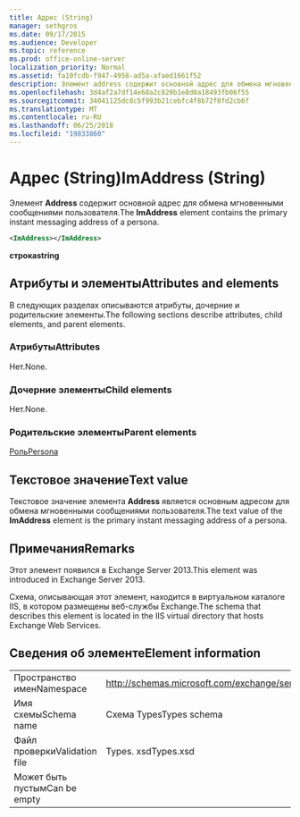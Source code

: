 ```yaml
---
title: Адрес (String)
manager: sethgros
ms.date: 09/17/2015
ms.audience: Developer
ms.topic: reference
ms.prod: office-online-server
localization_priority: Normal
ms.assetid: fa10fcdb-f947-4958-ad5a-afaed1661f52
description: Элемент address содержит основной адрес для обмена мгновенными сообщениями пользователя.
ms.openlocfilehash: 3d4af2a7df14e68a2c829b1e8d0a18493fb06f55
ms.sourcegitcommit: 34041125dc8c5f993b21cebfc4f8b72f0fd2cb6f
ms.translationtype: MT
ms.contentlocale: ru-RU
ms.lasthandoff: 06/25/2018
ms.locfileid: "19833860"
---
```

# <a name="imaddress-string"></a><span data-ttu-id="c506f-103">Адрес (String)</span><span class="sxs-lookup"><span data-stu-id="c506f-103">ImAddress (String)</span></span>

<span data-ttu-id="c506f-104">Элемент **Address** содержит основной адрес для обмена мгновенными сообщениями пользователя.</span><span class="sxs-lookup"><span data-stu-id="c506f-104">The **ImAddress** element contains the primary instant messaging address of a persona.</span></span> 
  
```XML
<ImAddress></ImAddress>
```

 <span data-ttu-id="c506f-105">**строка**</span><span class="sxs-lookup"><span data-stu-id="c506f-105">**string**</span></span>
## <a name="attributes-and-elements"></a><span data-ttu-id="c506f-106">Атрибуты и элементы</span><span class="sxs-lookup"><span data-stu-id="c506f-106">Attributes and elements</span></span>

<span data-ttu-id="c506f-107">В следующих разделах описываются атрибуты, дочерние и родительские элементы.</span><span class="sxs-lookup"><span data-stu-id="c506f-107">The following sections describe attributes, child elements, and parent elements.</span></span>
  
### <a name="attributes"></a><span data-ttu-id="c506f-108">Атрибуты</span><span class="sxs-lookup"><span data-stu-id="c506f-108">Attributes</span></span>

<span data-ttu-id="c506f-109">Нет.</span><span class="sxs-lookup"><span data-stu-id="c506f-109">None.</span></span>
  
### <a name="child-elements"></a><span data-ttu-id="c506f-110">Дочерние элементы</span><span class="sxs-lookup"><span data-stu-id="c506f-110">Child elements</span></span>

<span data-ttu-id="c506f-111">Нет.</span><span class="sxs-lookup"><span data-stu-id="c506f-111">None.</span></span>
  
### <a name="parent-elements"></a><span data-ttu-id="c506f-112">Родительские элементы</span><span class="sxs-lookup"><span data-stu-id="c506f-112">Parent elements</span></span>

[<span data-ttu-id="c506f-113">Роль</span><span class="sxs-lookup"><span data-stu-id="c506f-113">Persona</span></span>](persona.md)
  
## <a name="text-value"></a><span data-ttu-id="c506f-114">Текстовое значение</span><span class="sxs-lookup"><span data-stu-id="c506f-114">Text value</span></span>

<span data-ttu-id="c506f-115">Текстовое значение элемента **Address** является основным адресом для обмена мгновенными сообщениями пользователя.</span><span class="sxs-lookup"><span data-stu-id="c506f-115">The text value of the **ImAddress** element is the primary instant messaging address of a persona.</span></span> 
  
## <a name="remarks"></a><span data-ttu-id="c506f-116">Примечания</span><span class="sxs-lookup"><span data-stu-id="c506f-116">Remarks</span></span>

<span data-ttu-id="c506f-117">Этот элемент появился в Exchange Server 2013.</span><span class="sxs-lookup"><span data-stu-id="c506f-117">This element was introduced in Exchange Server 2013.</span></span>
  
<span data-ttu-id="c506f-118">Схема, описывающая этот элемент, находится в виртуальном каталоге IIS, в котором размещены веб-службы Exchange.</span><span class="sxs-lookup"><span data-stu-id="c506f-118">The schema that describes this element is located in the IIS virtual directory that hosts Exchange Web Services.</span></span>
  
## <a name="element-information"></a><span data-ttu-id="c506f-119">Сведения об элементе</span><span class="sxs-lookup"><span data-stu-id="c506f-119">Element information</span></span>

|||
|:-----|:-----|
|<span data-ttu-id="c506f-120">Пространство имен</span><span class="sxs-lookup"><span data-stu-id="c506f-120">Namespace</span></span>  <br/> |http://schemas.microsoft.com/exchange/services/2006/types  <br/> |
|<span data-ttu-id="c506f-121">Имя схемы</span><span class="sxs-lookup"><span data-stu-id="c506f-121">Schema name</span></span>  <br/> |<span data-ttu-id="c506f-122">Схема Types</span><span class="sxs-lookup"><span data-stu-id="c506f-122">Types schema</span></span>  <br/> |
|<span data-ttu-id="c506f-123">Файл проверки</span><span class="sxs-lookup"><span data-stu-id="c506f-123">Validation file</span></span>  <br/> |<span data-ttu-id="c506f-124">Types. xsd</span><span class="sxs-lookup"><span data-stu-id="c506f-124">Types.xsd</span></span>  <br/> |
|<span data-ttu-id="c506f-125">Может быть пустым</span><span class="sxs-lookup"><span data-stu-id="c506f-125">Can be empty</span></span>  <br/> ||
   

